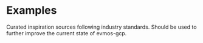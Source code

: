 # Examples

Curated inspiration sources following industry standards.
Should be used to further improve the current state of evmos-gcp.